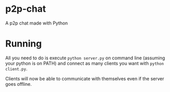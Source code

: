 # p2p-chat
A p2p chat made with Python

# Running

All you need to do is execute `python server.py` on command line (assuming your python is on PATH) and connect as many clients you want with `python client.py`. 

Clients will now be able to communicate with themselves even if the server goes offline.
